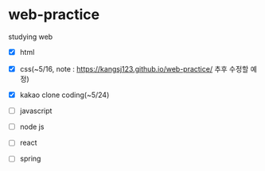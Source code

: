 # web-practice  
studying web  
- [x] html  
- [x] css(~5/16, note : https://kangsj123.github.io/web-practice/ 추후 수정할 예정)  
- [x] kakao clone coding(~5/24)
- [ ] javascript  
- [ ] node js  
- [ ] react
- [ ] spring  
 
